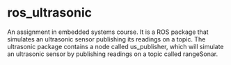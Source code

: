 # ros_ultrasonic
An assignment in embedded systems course. It is a ROS package that simulates an ultrasonic sensor publishing its readings on a topic.
The ultrasonic package contains a node called us_publisher, which will simulate an ultrasonic sensor by publishing readings on a topic called rangeSonar.
